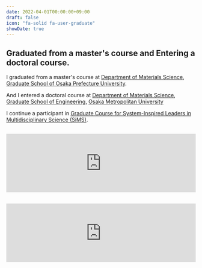 ```yaml
---
date: 2022-04-01T00:00:00+09:00
draft: false
icon: "fa-solid fa-user-graduate"
showDate: true
---
```


## Graduated from a master's course and Entering a doctoral course.

I graduated from a master's course at [Department of Materials Science](http://mtr1.osakafu-u.ac.jp/materials-eng/), [Graduate School of Osaka Prefecture University](https://www.osakafu-u.ac.jp/en/).

And I entered a doctoral course at [Department of Materials Science](https://www.omu.ac.jp/eng/en/undergraduate/mat-sci/), [Graduate School of Engineering](https://www.omu.ac.jp/eng/en/), [Osaka Metropolitan University](https://www.omu.ac.jp/en/)

I continue a participant in [Graduate Course for System-Inspired Leaders in Multidisciplinary Science (SiMS)](http://sims-program.osakafu-u.ac.jp/eng/).

<iframe class="hatenablogcard" style="width:100%;height:155px;margin:15px 0;max-width:680px;" title="大阪公立大学　工学部　マテリアル工学科" src="https://hatenablog-parts.com/embed?url=https://www.omu.ac.jp/eng/mtr/" frameborder="0" scrolling="no"></iframe>

<iframe class="hatenablogcard" style="width:100%;height:155px;margin:15px 0;max-width:680px;" title="システム発想型学際科学リーダー養成学位プログラム｜大阪公立大学" src="https://hatenablog-parts.com/embed?url=https://www.omu.ac.jp/las/sims/" frameborder="0" scrolling="no"></iframe>